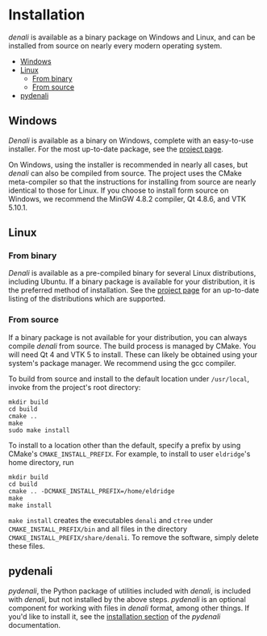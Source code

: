 # Installation

*denali* is available as a binary package on Windows and Linux, and can be
installed from source on nearly every modern operating system.

- [Windows](#windows)
- [Linux](#linux)
    - [From binary](#from-binary)
    - [From source](#from-source)
- [pydenali](#pydenali)


## Windows
*Denali* is available as a binary on Windows, complete with an easy-to-use
installer. For the most up-to-date package, see the [project
page](http://www.cse.ohio-state.edu/~eldridge/denali/).

On Windows, using the installer is recommended in nearly all cases,
but *denali* can also be compiled from source. The project uses the CMake
meta-compiler so that the instructions for installing from source are nearly
identical to those for Linux. If you choose to install form source on Windows,
we recommend the MinGW 4.8.2 compiler, Qt 4.8.6, and VTK 5.10.1.


## Linux

### From binary

*Denali* is available as a pre-compiled binary for several Linux distributions,
including Ubuntu. If a binary package is available for your distribution, it is
the preferred method of installation. See the [project
page](http://www.cse.ohio-state.edu/~eldridge/denali/) for an up-to-date listing
of the distributions which are supported.

### From source

If a binary package is not available for your distribution, you can always
compile *denali* from source.  The build process is managed by CMake. You will
need Qt 4 and VTK 5 to install.  These can likely be obtained using your
system's package manager. We recommend using the gcc compiler.

To build from source and install to the default location under `/usr/local`,
invoke from the project's root directory:

~~~~~~ {.bash}
mkdir build
cd build
cmake ..
make
sudo make install
~~~~~~

To install to a location other than the default, specify a prefix by using
CMake's `CMAKE_INSTALL_PREFIX`. For example, to install to user `eldridge`'s
home directory, run

~~~~~~ {.bash}
mkdir build
cd build
cmake .. -DCMAKE_INSTALL_PREFIX=/home/eldridge
make
make install
~~~~~~

`make install` creates the executables `denali` and `ctree` under
`CMAKE_INSTALL_PREFIX/bin` and all files in the directory
`CMAKE_INSTALL_PREFIX/share/denali`. To remove the software, 
simply delete these files.


## pydenali

*pydenali*, the Python package of utilities included with *denali*, is included
with *denali*, but not installed by the above steps. *pydenali* is an optional
component for working with files in *denali* format, among other things. If
you'd like to install it, see the [installation
section](../pydoc/_build/html/install.html) of the *pydenali* documentation. 
